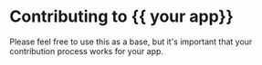 Contributing to {{ your app}}
==============================

Please feel free to use this as a base, but it's important that your contribution
process works for your app.
